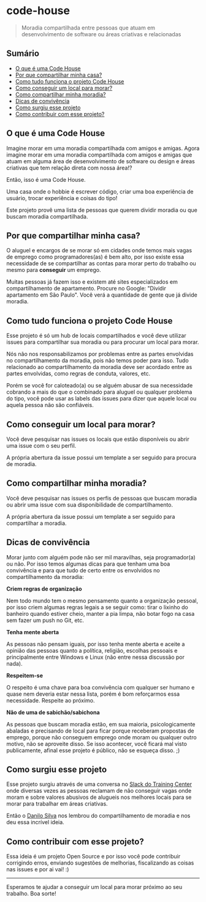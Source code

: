# code-house

> Moradia compartilhada entre pessoas que atuam em desenvolvimento de software ou áreas criativas e relacionadas

## Sumário

- [O que é uma Code House](#o-que-é-uma-code-house)
- [Por que compartilhar minha casa?](#por-que-compartilhar-minha-casa)
- [Como tudo funciona o projeto Code House](#como-tudo-funciona-o-projeto-code-house)
- [Como conseguir um local para morar?](#como-conseguir-um-local-para-morar)
- [Como compartilhar minha moradia?](#como-compartilhar-minha-moradia)
- [Dicas de convivência](#dicas-de-convivência)
- [Como surgiu esse projeto](#como-surgiu-esse-projeto)
- [Como contribuir com esse projeto?](#como-contribuir-com-esse-projeto)

## O que é uma Code House

Imagine morar em uma moradia compartilhada com amigos e amigas. Agora imagine morar em uma moradia compartilhada com amigos e amigas que atuam em alguma área de desenvolvimento de software ou design e áreas criativas que tem relação direta com nossa área!?

Então, isso é uma Code House.

Uma casa onde o hobbie é escrever código, criar uma boa experiência de usuário, trocar experiência e coisas do tipo!

Este projeto provê uma lista de pessoas que querem dividir moradia ou que buscam moradia compartilhada.

## Por que compartilhar minha casa?

O aluguel e encargos de se morar só em cidades onde temos mais vagas de emprego como programadores(as) é bem alto, por isso existe essa necessidade de se compartilhar as contas para morar perto do trabalho ou mesmo para **conseguir** um emprego.

Muitas pessoas já fazem isso e existem até sites especializados em compartilhamento de apartamento. Procure no Google: "Dividir apartamento em São Paulo". Você verá a quantidade de gente que já divide moradia.

## Como tudo funciona o projeto Code House

Esse projeto é só um hub de locais compartilhados e você deve utilizar issues para compartilhar sua moradia ou para procurar um local para morar.

Nós não nos responsabilizamos por problemas entre as partes envolvidas no compartilhamento da moradia, pois não temos poder para isso. Tudo relacionado ao compartilhamento da moradia deve ser acordado entre as partes envolvidas, como regras de conduta, valores, etc.

Porém se você for caloteado(a) ou se alguém abusar de sua necessidade cobrando a mais do que o combinado para aluguel ou qualquer problema do tipo, você pode usar as labels das issues para dizer que aquele local ou aquela pessoa não são confiáveis.

## Como conseguir um local para morar?

Você deve pesquisar nas issues os locais que estão disponíveis ou abrir uma issue com o seu perfil.

A própria abertura da issue possui um template a ser seguido para procura de moradia.

## Como compartilhar minha moradia?

Você deve pesquisar nas issues os perfis de pessoas que buscam moradia ou abrir uma issue com sua disponibilidade de compartilhamento.

A própria abertura da issue possui um template a ser seguido para compartilhar a moradia.

## Dicas de convivência

Morar junto com alguém pode não ser mil maravilhas, seja programador(a) ou não. Por isso temos algumas dicas para que tenham uma boa convivência e para que tudo de certo entre os envolvidos no compartilhamento da moradia:

**Criem regras de organização**

Nem todo mundo tem o mesmo pensamento quanto a organização pessoal, por isso criem algumas regras legais a se seguir como: tirar o lixinho do banheiro quando estiver cheio, manter a pia limpa, não botar fogo na casa sem fazer um push no Git, etc.

**Tenha mente aberta**

As pessoas não pensam iguais, por isso tenha mente aberta e aceite a opinião das pessoas quanto a política, religião, escolhas pessoais e principalmente entre Windows e Linux (não entre nessa discussão por nada).

**Respeitem-se**

O respeito é uma chave para boa convivência com qualquer ser humano e quase nem deveria estar nessa lista, porém é bom reforçarmos essa necessidade. Respeite ao próximo.

**Não de uma de sabichão/sabichona**

As pessoas que buscam moradia estão, em sua maioria, psicologicamente abaladas e precisando de local para ficar porque receberam propostas de emprego, porque não conseguem emprego onde moram ou qualquer outro motivo, não se aproveite disso. Se isso acontecer, você ficará mal visto publicamente, afinal esse projeto é público, não se esqueça disso. ;)

## Como surgiu esse projeto

Esse projeto surgiu através de uma conversa no [Slack do Training Center](https://ctgroups.herokuapp.com/) onde diversas vezes as pessoas reclamam de não conseguir vagas onde moram e sobre valores abusivos de alugueis nos melhores locais para se morar para trabalhar em áreas criativas.

Então o [Danilo Silva](https://twitter.com/danilodev) nos lembrou do compartilhamento de moradia e nos deu essa incrível ideia.

## Como contribuir com esse projeto?

Essa ideia é um projeto Open Source e por isso você pode contribuir corrigindo erros, enviando sugestões de melhorias, fiscalizando as coisas nas issues e por ai vai! :)

----

Esperamos te ajudar a conseguir um local para morar próximo ao seu trabalho. Boa sorte!

